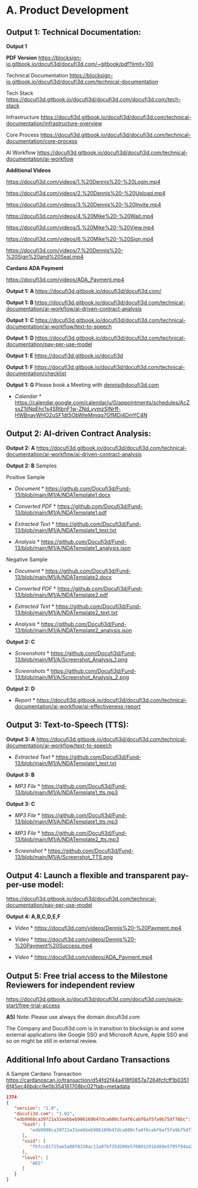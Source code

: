 # A. Product Development

## Output 1: Technical Documentation:


  **Output 1** 

  **PDF Version** https://blocksign-io.gitbook.io/docufi3d/docufi3d.com/~gitbook/pdf?limit=100
  
  Technical Documentation https://blocksign-io.gitbook.io/docufi3d/docufi3d.com/technical-documentation

  Tech Stack https://docufi3d.gitbook.io/docufi3d/docufi3d.com/docufi3d.com/tech-stack
   
  Infrastructure https://docufi3d.gitbook.io/docufi3d/docufi3d.com/technical-documentation/infrastructure-overview

  Core Process https://docufi3d.gitbook.io/docufi3d/docufi3d.com/technical-documentation/core-process

  AI Workflow https://docufi3d.gitbook.io/docufi3d/docufi3d.com/technical-documentation/ai-workflow

  **Additional Videos**
 
  https://docufi3d.com/videos/1.%20Dennis%20-%20Login.mp4
 
  https://docufi3d.com/videos/2.%20Dennis%20-%20Upload.mp4

  https://docufi3d.com/videos/3.%20Dennis%20-%20Invite.mp4

  https://docufi3d.com/videos/4.%20Mike%20-%20Wait.mp4

  https://docufi3d.com/videos/5.%20Mike%20-%20View.mp4

  https://docufi3d.com/videos/6.%20Mike%20-%20Sign.mp4

  https://docufi3d.com/videos/7.%20Dennis%20-%20Sign%20and%20Seal.mp4

  **Cardano ADA Payment**

  https://docufi3d.com/videos/ADA_Payment.mp4

  **Output 1: A** https://docufi3d.gitbook.io/docufi3d/docufi3d.com/

  **Output 1: B** https://docufi3d.gitbook.io/docufi3d/docufi3d.com/technical-documentation/ai-workflow/ai-driven-contract-analysis
  
  **Output 1: C** https://docufi3d.gitbook.io/docufi3d/docufi3d.com/technical-documentation/ai-workflow/text-to-speech
  
  **Output 1: D** https://docufi3d.gitbook.io/docufi3d/docufi3d.com/technical-documentation/pay-per-use-model
  
  **Output 1: E** https://docufi3d.gitbook.io/docufi3d
  
  **Output 1: F** https://docufi3d.gitbook.io/docufi3d/docufi3d.com/technical-documentation/checklist

  **Output 1: G** Please book a Meeting with dennis@docufi3d.com 
  
  * *Calendar* * https://calendar.google.com/calendar/u/0/appointments/schedules/AcZssZ1iINpEhc1s4SRtbnF1w-ZNd_yymzSINrff-HWBnayWHO2uSF1dt5ObWteMmqg7GfMDi4DmYC4N

## Output 2: AI-driven Contract Analysis:

  **Output 2: A** https://docufi3d.gitbook.io/docufi3d/docufi3d.com/technical-documentation/ai-workflow/ai-driven-contract-analysis
  
  **Output 2: B** Samples
  
  Positive Sample

  * *Document* * https://github.com/Docufi3d/Fund-13/blob/main/M1/A/NDATemplate1.docx

  * *Converted PDF* * https://github.com/Docufi3d/Fund-13/blob/main/M1/A/NDATemplate1.pdf

  * *Extracted Text* * https://github.com/Docufi3d/Fund-13/blob/main/M1/A/NDATemplate1_text.txt

  * *Analysis* * https://github.com/Docufi3d/Fund-13/blob/main/M1/A/NDATemplate1_analysis.json

  Negative Sample
  
  * *Document* * https://github.com/Docufi3d/Fund-13/blob/main/M1/A/NDATemplate2.docx
  
  * *Converted PDF* * https://github.com/Docufi3d/Fund-13/blob/main/M1/A/NDATemplate2.pdf

  * *Extracted Text* * https://github.com/Docufi3d/Fund-13/blob/main/M1/A/NDATemplate2_text.txt

  * *Analysis* * https://github.com/Docufi3d/Fund-13/blob/main/M1/A/NDATemplate2_analysis.json

  **Output 2: C**

  * *Screenshots* * https://github.com/Docufi3d/Fund-13/blob/main/M1/A/Screenshot_Analysis_1.png
  
  * *Screenshots* * https://github.com/Docufi3d/Fund-13/blob/main/M1/A/Screenshot_Analysis_2.png
  
 **Output 2: D** 
  * *Report* * https://docufi3d.gitbook.io/docufi3d/docufi3d.com/technical-documentation/ai-workflow/ai-effectiveness-report
 
## Output 3: Text-to-Speech (TTS):

  **Output 3: A** https://docufi3d.gitbook.io/docufi3d/docufi3d.com/technical-documentation/ai-workflow/text-to-speech

  * *Extracted Text* * https://github.com/Docufi3d/Fund-13/blob/main/M1/A/NDATemplate1_text.txt

  **Output 3: B** 
  
  * *MP3 File* * https://github.com/Docufi3d/Fund-13/blob/main/M1/A/NDATemplate1_tts.mp3
 
  **Output 3: C**

  * *MP3 File* * https://github.com/Docufi3d/Fund-13/blob/main/M1/A/NDATemplate1_tts.mp3
  
  * *MP3 File* * https://github.com/Docufi3d/Fund-13/blob/main/M1/A/NDATemplate2_tts.mp3

  * *Screenshot* * https://github.com/Docufi3d/Fund-13/blob/main/M1/A/Screenshot_TTS.png
  
## Output 4: Launch a flexible and transparent pay-per-use model:

  https://docufi3d.gitbook.io/docufi3d/docufi3d.com/technical-documentation/pay-per-use-model

  **Output 4: A,B,C,D,E,F**
  
  * *Video* * https://docufi3d.com/videos/Dennis%20-%20Payment.mp4
 
  * *Video* * https://docufi3d.com/videos/Dennis%20-%20Payment%20Success.mp4

  * *Video* * https://docufi3d.com/videos/ADA_Payment.mp4

## Output 5: Free trial access to the Milestone Reviewers for independent review

  https://docufi3d.gitbook.io/docufi3d/docufi3d.com/docufi3d.com/quick-start/free-trial-access

**A5)** Note: Please use always the domain docufi3d.com

The Company and Docufi3d.com is in transition to blocksign.io and some external applications like Google SSO and Microsoft Azure, Apple SSO and so on might be still in external review.

## Additional Info about Cardano Transactions ##
A Sample Cardano Transaction https://cardanoscan.io/transaction/d54fd2f44a418f0857a7264fcfcff1b03516f45ec46bdcc9e0b354161708bc02?tab=metadata
```json
1774
{
   "version": "1.0",
   "docufi3d.com": "1.01",
   "edb9988ca39721a31eebbeb986169b47dca600cfa4f6cabf6af5fa9b75df78bc": {
      "hash": [
         "edb9988ca39721a31eebbeb986169b47dca600cfa4f6cabf6af5fa9b75df78bc"
      ],
      "vuid": [
         "fbfcc01715ae5a08f8338ac11a87bf35d208e570893291bd68e5795f94aa34ba"
      ],
      "level": [
         "AES"
      ]
   }
}
```
